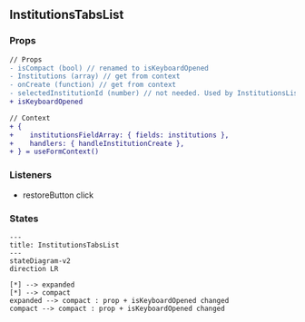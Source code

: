 ## InstitutionsTabsList
### Props
```diff
// Props
- isCompact (bool) // renamed to isKeyboardOpened
- Institutions (array) // get from context
- onCreate (function) // get from context
- selectedInstitutionId (number) // not needed. Used by InstitutionsList
+ isKeyboardOpened 

// Context
+ {
+    institutionsFieldArray: { fields: institutions },
+    handlers: { handleInstitutionCreate },
+ } = useFormContext()
```

### Listeners
- restoreButton click

### States
```mermaid
---
title: InstitutionsTabsList
---
stateDiagram-v2
direction LR

[*] --> expanded
[*] --> compact
expanded --> compact : prop + isKeyboardOpened changed
compact --> compact : prop + isKeyboardOpened changed
```
